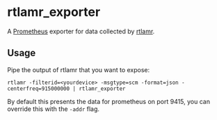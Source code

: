 # rtlamr_exporter

A [Prometheus](https://prometheus.io/) exporter for data collected by [rtlamr](https://github.com/bemasher/rtlamr).

## Usage

Pipe the output of rtlamr that you want to expose:

```
rtlamr -filterid=<yourdevice> -msgtype=scm -format=json -centerfreq=915000000 | rtlamr_exporter
```

By default this presents the data for prometheus on port 9415, you can override this with the `-addr` flag.
